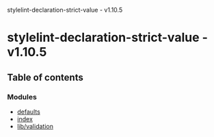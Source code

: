 stylelint-declaration-strict-value - v1.10.5

# stylelint-declaration-strict-value - v1.10.5

## Table of contents

### Modules

- [defaults](modules/defaults.md)
- [index](modules/index.md)
- [lib/validation](modules/lib_validation.md)
